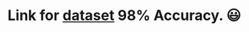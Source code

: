 # Link for [dataset](https://www.kaggle.com/paultimothymooney/chest-xray-pneumonia) 98% Accuracy. 😃
